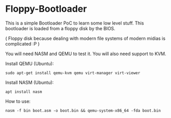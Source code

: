 # Floppy-Bootloader

This is a simple Bootloader PoC to learn some low level stuff.
This bootloader is loaded from a floppy disk by the BIOS. 

( Floppy disk because dealing with modern file systems of modern midias is complicated :P )

You will need NASM and QEMU to test it. You will also need support to KVM. 

Install QEMU (Ubuntu):

```sudo apt-get install qemu-kvm qemu virt-manager virt-viewer```

Install NASM (Ubuntu):

```apt install nasm```

How to use:

```nasm -f bin boot.asm -o boot.bin && qemu-system-x86_64 -fda boot.bin```
